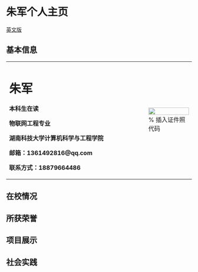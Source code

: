 # 朱军个人主页
<a href="/index-en.html">英文版</a>
## 基本信息
<table border="0">
  <tr>
    <td width="75%">
      <h1>朱军</h1>
      <p><b>本科生在读</b></p>
      <p><b>物联网工程专业</b></p>
      <p><b>湖南科技大学计算机科学与工程学院</b></p>
      <p><b>邮箱：1361492816@qq.com</b></p>
      <p><b>联系方式：18879664486</b></p>
    </td>
    <td width="25%">
      <img src="/zhengjianzhao.jpg" width="100%">      % 插入证件照代码
    </td>
  </tr>
</table>

## 在校情况
## 所获荣誉
## 项目展示
## 社会实践


